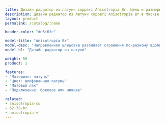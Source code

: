 ```yaml
---
title: Дизайн радиатор из латуни copperi Anisotropia Br. Цены и размеры.
description: Дизайн радиатор из латуни copperi Anisotropia Br в Москве по цене производителя.
layout: product
permalink: /catalog/:name

header-color: "#e3f6fc"

model-title: "Anisotropia Br"
model-desc: "Направленная шлифовка разбивает отражения по-разному вдоль и поперёк линий. Можно выбрать наш рисунок или предложить свой."
model-h1: "Дизайн радиатор из латуни"

weight: 50
product: 1

features:
- "Материал: латунь"
- "Цвет: шлифованная латунь"
- "Матовый лак"
- "Подключение: боковое или нижнее"

related:
- anisotropia-cu
- 62-38-br
- anisotropia-v
---
```

